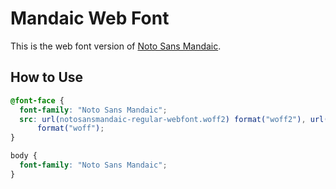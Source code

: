 # Mandaic Web Font

This is the web font version of [Noto Sans Mandaic](https://fonts.google.com/noto/specimen/Noto+Sans+Mandaic).

## How to Use

```css
@font-face {
  font-family: "Noto Sans Mandaic";
  src: url(notosansmandaic-regular-webfont.woff2) format("woff2"), url(notosansmandaic-regular-webfont.woff)
      format("woff");
}

body {
  font-family: "Noto Sans Mandaic";
}
```
